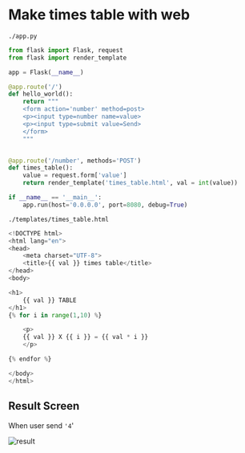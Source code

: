 # Make times table with web



`./app.py`

```python
from flask import Flask, request
from flask import render_template

app = Flask(__name__)

@app.route('/')
def hello_world():
    return """
    <form action='number' method=post>
    <p><input type=number name=value>
    <p><input type=submit value=Send>
    </form>
    """


@app.route('/number', methods='POST')
def times_table():
    value = request.form['value']
    return render_template('times_table.html', val = int(value))

if __name__ == '__main__':
    app.run(host='0.0.0.0', port=8080, debug=True)
```



`./templates/times_table.html`

```python
<!DOCTYPE html>
<html lang="en">
<head>
    <meta charset="UTF-8">
    <title>{{ val }} times table</title>
</head>
<body>

<h1>
    {{ val }} TABLE
</h1>
{% for i in range(1,10) %}

    <p>
    {{ val }} X {{ i }} = {{ val * i }}
    </p>

{% endfor %}

</body>
</html>
```



## Result Screen

When user send `'4`'

![result](https://user-images.githubusercontent.com/4939738/42421565-6042048e-82f9-11e8-8a26-3632fcdb62dd.PNG)

